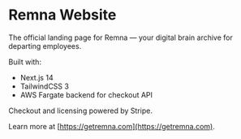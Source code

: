 # Remna Website

The official landing page for Remna — your digital brain archive for departing employees.

Built with:
- Next.js 14
- TailwindCSS 3
- AWS Fargate backend for checkout API

Checkout and licensing powered by Stripe.

Learn more at [https://getremna.com](https://getremna.com).
